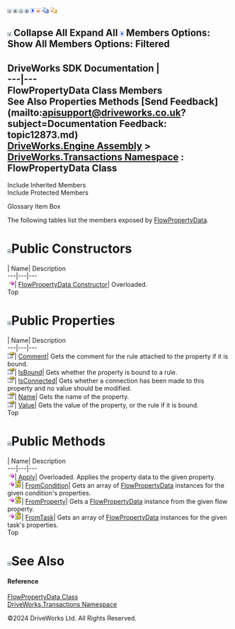 ![](dotnetimages/collapse.gif) ![](dotnetimages/expand.gif) ![](dotnetimages/collapse.gif) ![](dotnetimages/expand.gif) ![](dotnetimages/drpdown.gif) ![](dotnetimages/drpdown_orange.gif) ![](dotnetimages/copycode.gif) ![](dotnetimages/copycodeHighlight.gif)

![](dotnetimages/collapse.gif) Collapse All Expand All ![](dotnetimages/drpdown.gif) Members Options: Show All  Members Options: Filtered   
---  
DriveWorks SDK Documentation  |   
---|---  
FlowPropertyData Class Members   
See Also Properties Methods [Send Feedback](mailto:apisupport@driveworks.co.uk?subject=Documentation Feedback: topic12873.md)  
[DriveWorks.Engine Assembly](topic2156.md) > [DriveWorks.Transactions Namespace](topic12835.md) : FlowPropertyData Class  
---  
  
Include Inherited Members    
Include Protected Members  


Glossary Item Box

The following tables list the members exposed by [FlowPropertyData](topic12873.md).

# ![](dotnetimages/collapse.gif)Public Constructors

| Name| Description  
---|---|---  
![Public Constructor](dotnetimages/publicConstructor.gif)| [FlowPropertyData Constructor](topic12879.md)| Overloaded.   
Top

# ![](dotnetimages/collapse.gif)Public Properties

| Name| Description  
---|---|---  
![Public Property](dotnetimages/publicProperty.gif)| [Comment](topic12888.md)| Gets the comment for the rule attached to the property if it is bound.   
![Public Property](dotnetimages/publicProperty.gif)| [IsBound](topic12889.md)| Gets whether the property is bound to a rule.   
![Public Property](dotnetimages/publicProperty.gif)| [IsConnected](topic12890.md)| Gets whether a connection has been made to this property and no value should be modified.   
![Public Property](dotnetimages/publicProperty.gif)| [Name](topic12891.md)| Gets the name of the property.   
![Public Property](dotnetimages/publicProperty.gif)| [Value](topic12892.md)| Gets the value of the property, or the rule if it is bound.   
Top

# ![](dotnetimages/collapse.gif)Public Methods

| Name| Description  
---|---|---  
![Public Method](dotnetimages/publicMethod.gif)| [Apply](topic12882.md)| Overloaded. Applies the property data to the given property.   
![Public Method](dotnetimages/publicMethod.gif)![static \(Shared in Visual Basic\)](dotnetimages/static.gif)| [FromCondition](topic12885.md)| Gets an array of [FlowPropertyData](topic12873.md) instances for the given condition's properties.   
![Public Method](dotnetimages/publicMethod.gif)![static \(Shared in Visual Basic\)](dotnetimages/static.gif)| [FromProperty](topic12886.md)| Gets a [FlowPropertyData](topic12873.md) instance from the given flow property.   
![Public Method](dotnetimages/publicMethod.gif)![static \(Shared in Visual Basic\)](dotnetimages/static.gif)| [FromTask](topic12887.md)| Gets an array of [FlowPropertyData](topic12873.md) instances for the given task's properties.   
Top

# ![](dotnetimages/collapse.gif)See Also

#### Reference

[FlowPropertyData Class](topic12873.md)   
[DriveWorks.Transactions Namespace](topic12835.md)

©2024 DriveWorks Ltd. All Rights Reserved.
